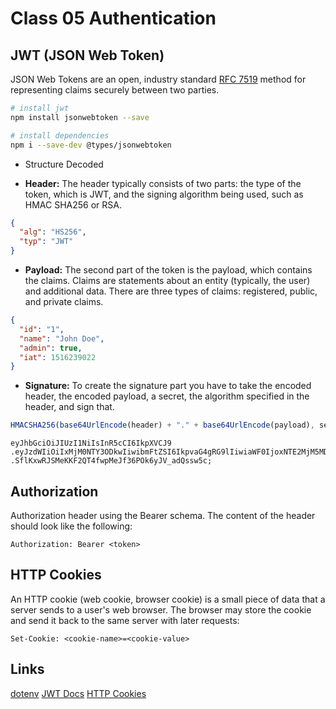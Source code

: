 # Class 05 Authentication

## JWT (JSON Web Token)

JSON Web Tokens are an open, industry standard [RFC 7519](https://datatracker.ietf.org/doc/html/rfc7519) method for representing claims securely between two parties.

```bash
# install jwt
npm install jsonwebtoken --save

# install dependencies
npm i --save-dev @types/jsonwebtoken
```

- Structure Decoded

- **Header:** The header typically consists of two parts: the type of the token, which is JWT, and the signing algorithm being used, such as HMAC SHA256 or RSA.

```json
{
  "alg": "HS256",
  "typ": "JWT"
}
```

- **Payload:** The second part of the token is the payload, which contains the claims. Claims are statements about an entity (typically, the user) and additional data. There are three types of claims: registered, public, and private claims.

```json
{
  "id": "1",
  "name": "John Doe",
  "admin": true,
  "iat": 1516239022
}
```

- **Signature:** To create the signature part you have to take the encoded header, the encoded payload, a secret, the algorithm specified in the header, and sign that.

```js
HMACSHA256(base64UrlEncode(header) + "." + base64UrlEncode(payload), secret);
```

```string
eyJhbGciOiJIUzI1NiIsInR5cCI6IkpXVCJ9
.eyJzdWIiOiIxMjM0NTY3ODkwIiwibmFtZSI6IkpvaG4gRG9lIiwiaWF0IjoxNTE2MjM5MDIyfQ
.SflKxwRJSMeKKF2QT4fwpMeJf36POk6yJV_adQssw5c;
```

## Authorization

Authorization header using the Bearer schema. The content of the header should look like the following:

```
Authorization: Bearer <token>
```

## HTTP Cookies

An HTTP cookie (web cookie, browser cookie) is a small piece of data that a server sends to a user's web browser. The browser may store the cookie and send it back to the same server with later requests:

```
Set-Cookie: <cookie-name>=<cookie-value>
```

## Links

[dotenv](https://www.npmjs.com/package/dotenv)
[JWT Docs](https://jwt.io/)
[HTTP Cookies](https://developer.mozilla.org/en-US/docs/Web/HTTP/Cookies)
